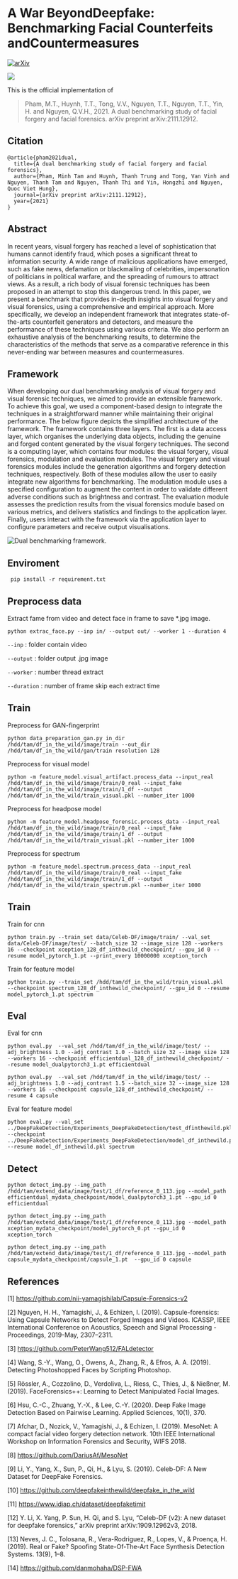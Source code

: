 # A War BeyondDeepfake: Benchmarking Facial Counterfeits andCountermeasures
[![arXiv](https://img.shields.io/badge/arXiv-2111.12912-b31b1b.svg)](https://arxiv.org/abs/2111.12912)

![](paper/attention_zip.png)

This is the official implementation of 
>Pham, M.T., Huynh, T.T., Tong, V.V., Nguyen, T.T., Nguyen, T.T., Yin, H. and Nguyen, Q.V.H., 2021. A dual benchmarking study of facial forgery and facial forensics. arXiv preprint arXiv:2111.12912.

## Citation

```
@article{pham2021dual,
  title={A dual benchmarking study of facial forgery and facial forensics},
  author={Pham, Minh Tam and Huynh, Thanh Trung and Tong, Van Vinh and Nguyen, Thanh Tam and Nguyen, Thanh Thi and Yin, Hongzhi and Nguyen, Quoc Viet Hung},
  journal={arXiv preprint arXiv:2111.12912},
  year={2021}
}
```

## Abstract
In recent years, visual forgery has reached a level of sophistication that humans cannot identify fraud, which poses a significant threat to information security. A wide range of malicious applications have emerged, such as fake news, defamation or blackmailing of celebrities, impersonation of politicians in political warfare, and the spreading of rumours to attract views. As a result, a rich body of visual forensic techniques has been proposed in an attempt to stop this dangerous trend. In this paper, we present a benchmark that provides in-depth insights into visual forgery and visual forensics, using a comprehensive and empirical approach. More specifically, we develop an independent framework that integrates state-of-the-arts counterfeit generators and detectors, and measure the performance of these techniques using various criteria. We also perform an exhaustive analysis of the benchmarking results, to determine the characteristics of the methods that serve as a comparative reference in this never-ending war between measures and countermeasures. 

## Framework
When developing our dual benchmarking analysis of visual forgery and visual forensic techniques, we aimed to provide an extensible framework. To achieve this goal, we used a component-based design to integrate the techniques in a straightforward manner while maintaining their original performance. The below figure depicts the simplified architecture of the framework. The framework contains three layers. The first is a data access layer, which organises the underlying data objects, including the genuine and forged content generated by the visual forgery techniques. The second is a computing layer, which contains four modules: the visual forgery, visual forensics, modulation and evaluation modules. The visual forgery and visual forensics modules include the generation algorithms and forgery detection techniques, respectively. Both of these modules allow the user to easily integrate new algorithms for benchmarking. The modulation module uses a specified configuration to augment the content in order to validate different adverse conditions such as brightness and contrast. The evaluation module assesses the prediction results from the visual forensics module based on various metrics, and delivers statistics and findings to the application layer. Finally, users interact with the framework via the application layer to configure parameters and receive output visualisations.


![Dual benchmarking framework.](benchmark.png)

## Enviroment
``` pip install -r requirement.txt``` 


## Preprocess data
Extract fame from video and detect face in frame to save *.jpg image.

```
python extrac_face.py --inp in/ --output out/ --worker 1 --duration 4
```

`--inp` : folder contain video

`--output` : folder output .jpg image 

`--worker`  : number thread extract

`--duration` : number of frame skip each extract time

## Train
Preprocess for GAN-fingerprint

```
python data_preparation_gan.py in_dir /hdd/tam/df_in_the_wild/image/train --out_dir /hdd/tam/df_in_the_wild/gan/train resolution 128
```

Preprocess for visual model

```
python -m feature_model.visual_artifact.process_data --input_real /hdd/tam/df_in_the_wild/image/train/0_real --input_fake /hdd/tam/df_in_the_wild/image/train/1_df --output /hdd/tam/df_in_the_wild/train_visual.pkl --number_iter 1000
```

Preprocess for headpose model

```
python -m feature_model.headpose_forensic.process_data --input_real /hdd/tam/df_in_the_wild/image/train/0_real --input_fake /hdd/tam/df_in_the_wild/image/train/1_df --output /hdd/tam/df_in_the_wild/train_visual.pkl --number_iter 1000
```

Preprocess for spectrum 

```
python -m feature_model.spectrum.process_data --input_real /hdd/tam/df_in_the_wild/image/train/0_real --input_fake /hdd/tam/df_in_the_wild/image/train/1_df --output /hdd/tam/df_in_the_wild/train_spectrum.pkl --number_iter 1000
```


## Train

Train for cnn 

```
python train.py --train_set data/Celeb-DF/image/train/ --val_set data/Celeb-DF/image/test/ --batch_size 32 --image_size 128 --workers 16 --checkpoint xception_128_df_inthewild_checkpoint/ --gpu_id 0 --resume model_pytorch_1.pt --print_every 10000000 xception_torch
```

Train for feature model

```
python train.py --train_set /hdd/tam/df_in_the_wild/train_visual.pkl   --checkpoint spectrum_128_df_inthewild_checkpoint/ --gpu_id 0 --resume model_pytorch_1.pt spectrum
```


## Eval

Eval for cnn

```
python eval.py  --val_set /hdd/tam/df_in_the_wild/image/test/ --adj_brightness 1.0 --adj_contrast 1.0 --batch_size 32 --image_size 128 --workers 16 --checkpoint efficientdual_128_df_inthewild_checkpoint/ --resume model_dualpytorch3_1.pt efficientdual
```

```
python eval.py  --val_set /hdd/tam/df_in_the_wild/image/test/ --adj_brightness 1.0 --adj_contrast 1.5 --batch_size 32 --image_size 128 --workers 16 --checkpoint capsule_128_df_inthewild_checkpoint/ --resume 4 capsule
```

Eval for feature model

```
python eval.py --val_set ../DeepFakeDetection/Experiments_DeepFakeDetection/test_dfinthewild.pkl   --checkpoint ../DeepFakeDetection/Experiments_DeepFakeDetection/model_df_inthewild.pkl --resume model_df_inthewild.pkl spectrum
```

## Detect

```
python detect_img.py --img_path /hdd/tam/extend_data/image/test/1_df/reference_0_113.jpg --model_path efficientdual_mydata_checkpoint/model_dualpytorch3_1.pt --gpu_id 0 efficientdual
```

```
python detect_img.py --img_path /hdd/tam/extend_data/image/test/1_df/reference_0_113.jpg --model_path xception_mydata_checkpoint/model_pytorch_0.pt --gpu_id 0 xception_torch
```

```
python detect_img.py --img_path /hdd/tam/extend_data/image/test/1_df/reference_0_113.jpg --model_path capsule_mydata_checkpoint/capsule_1.pt  --gpu_id 0 capsule
```

## References
[1] https://github.com/nii-yamagishilab/Capsule-Forensics-v2

[2] Nguyen, H. H., Yamagishi, J., & Echizen, I. (2019). Capsule-forensics: Using Capsule Networks to Detect Forged Images and Videos. ICASSP, IEEE International Conference on Acoustics, Speech and Signal Processing - Proceedings, 2019-May, 2307–2311.

[3] https://github.com/PeterWang512/FALdetector

[4] Wang, S.-Y., Wang, O., Owens, A., Zhang, R., & Efros, A. A. (2019). Detecting Photoshopped Faces by Scripting Photoshop.

[5] Rössler, A., Cozzolino, D., Verdoliva, L., Riess, C., Thies, J., & Nießner, M. (2019). FaceForensics++: Learning to Detect Manipulated Facial Images. 

[6] Hsu, C.-C., Zhuang, Y.-X., & Lee, C.-Y. (2020). Deep Fake Image Detection Based on Pairwise Learning. Applied Sciences, 10(1), 370. 

[7] Afchar, D., Nozick, V., Yamagishi, J., & Echizen, I. (2019). MesoNet: A compact facial video forgery detection network. 10th IEEE International Workshop on Information Forensics and Security, WIFS 2018. 

[8] https://github.com/DariusAf/MesoNet

[9] Li, Y., Yang, X., Sun, P., Qi, H., & Lyu, S. (2019). Celeb-DF: A New Dataset for DeepFake Forensics.

[10] https://github.com/deepfakeinthewild/deepfake_in_the_wild

[11] https://www.idiap.ch/dataset/deepfaketimit

[12] Y. Li, X. Yang, P. Sun, H. Qi, and S. Lyu, “Celeb-DF (v2): A new
dataset for deepfake forensics,” arXiv preprint arXiv:1909.12962v3, 2018.

[13] Neves, J. C., Tolosana, R., Vera-Rodriguez, R., Lopes, V., & Proença, H. (2019). Real or Fake? Spoofing State-Of-The-Art Face Synthesis Detection Systems. 13(9), 1–8.

[14] https://github.com/danmohaha/DSP-FWA


